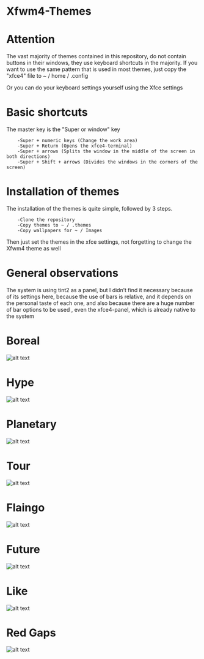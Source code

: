 # Xfwm4-Themes

#  Attention
  
  The vast majority of themes contained in this repository, do not contain buttons in their windows, 
  they use keyboard shortcuts in the majority.
  If you want to use the same pattern that is used in most themes, 
  just copy the "xfce4" file to ~ / home / .config

Or you can do your keyboard settings yourself using the Xfce settings

# Basic shortcuts

The master key is the "Super or window" key

    	-Super + numeric keys (Change the work area)
    	-Super + Return (Opens the xfce4-terminal)
    	-Super + arrows (Splits the window in the middle of the screen in both directions)
    	-Super + Shift + arrows (Divides the windows in the corners of the screen)


# Installation of themes

The installation of the themes is quite simple,
followed by 3 steps.

		-Clone the repository
		-Copy themes to ~ / .themes
		-Copy wallpapers for ~ / Images

Then just set the themes in the xfce settings, not forgetting to change the Xfwm4 theme as well

# General observations

The system is using tint2 as a panel, but I didn’t find it necessary because of its settings here, because the use of bars is relative, and it depends on the personal taste of each one, and also because there are a huge number of bar options to be used , even the xfce4-panel, which is already native to the system

# Boreal

![alt text](https://github.com/hype-moment/Xfwm4-Themes/blob/master/Examples/Boreal.png)

# Hype 

![alt text](https://github.com/hype-moment/Xfwm4-Themes/blob/master/Examples/Hype.png)

# Planetary

![alt text](https://github.com/hype-moment/Xfwm4-Themes/blob/master/Examples/Planetary.png)

# Tour

![alt text](https://github.com/hype-moment/Xfwm4-Themes/blob/master/Examples/Tour.png)

# Flaingo

![alt text](https://github.com/hype-moment/Xfwm4-Themes/blob/master/Examples/Flamingo.png)

# Future

![alt text](https://github.com/hype-moment/Xfwm4-Themes/blob/master/Examples/Future.png)

# Like

![alt text](https://github.com/hype-moment/Xfwm4-Themes/blob/master/Examples/Like.png)

# Red Gaps

![alt text](https://github.com/hype-moment/Xfwm4-Themes/blob/master/Examples/Red-Gaps.png)
